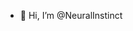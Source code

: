 - 👋 Hi, I’m @NeuralInstinct


<!---
NeuralInstinct/NeuralInstinct is a ✨ special ✨ repository because its `README.md` (this file) appears on your GitHub profile.
You can click the Preview link to take a look at your changes.
--->
